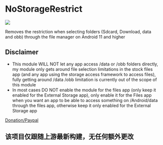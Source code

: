 # NoStorageRestrict

![](https://i.imgur.com/Z7VH0Li.jpg)

Removes the restriction when selecting folders (Sdcard, Download, data and obb) through the file manager on Android 11 and higher

## Disclaimer
- This module WILL NOT let any app access /data or /obb folders directly, my module only gets around file selection limitations in the stock files app (and any app using the storage access framework to access files), fully getting around /data /obb limitation is currently out of the scope of this module
- In most cases DO NOT enable the module for the files app (only keep it enabled for the External Storage app), only enable it for the Files app when you want an app to be able to access something on /Android/data through the files app, otherwise keep it only enabled for the External Storage app


[Donation/Paypal](https://www.paypal.com/donate/?hosted_button_id=BJAJW4755BXFY)


## 该项目仅跟随上游最新构建，无任何额外更改
